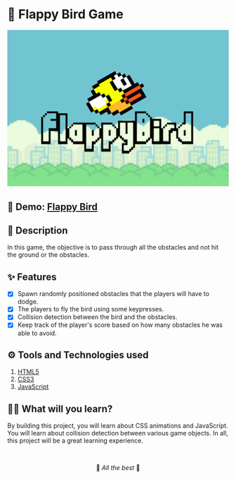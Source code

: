 # 🐤 Flappy Bird Game

![Banner](https://raw.githubusercontent.com/varunKT001/flappy-bird-starter/banner/banner.png)

## 🔗 Demo: [Flappy Bird](https://varunkt001.github.io/flappy-bird-starter/)

## 🧾 Description

In this game, the objective is to pass through all the obstacles and not hit the ground or the obstacles.

## ✨ Features

- [x] Spawn randomly positioned obstacles that the players will have to dodge.
- [x] The players to fly the bird using some keypresses.
- [x] Collision detection between the bird and the obstacles.
- [x] Keep track of the player's score based on how many obstacles he was able to avoid.

## ⚙ Tools and Technologies used

1. [HTML5](https://developer.mozilla.org/en-US/docs/Glossary/HTML5)
2. [CSS3](https://developer.mozilla.org/en-US/docs/Web/CSS)
3. [JavaScript](https://developer.mozilla.org/en-US/docs/Web/JavaScript)

## 👨‍🎓 What will you learn?

By building this project, you will learn about CSS animations and JavaScript. You will learn about collision detection between various game objects. In all, this project will be a great learning experience.

<br/>

<p align="center">
🐥 <i>All the best</i> 🐥
</p>
